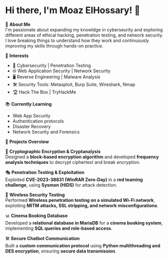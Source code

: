 # Hi there, I'm Moaz ElHossary! 👋

🚀 **About Me**  
I'm passionate about expanding my knowldge in cyberseurity and exploring different areas of ethical hacking, penetration testing, and network security. I love breaking things to understand how they work and continuously improving my skills through hands-on practice.

🎯 **Interests**  
- 🔐 Cybersecurity | Penetration Testing  
- 🌐 Web Application Security | Network Security  
- 🖥️ Reverse Engineering | Malware Analysis  
- 🛠️ Security Tools: Metasploit, Burp Suite, Wireshark, Nmap  
- 🏆 Hack The Box | TryHackMe   

📚 **Currently Learning**  
- Web App Security
- Authentication protocols  
- Disaster Recovery
- Network Security and Forensics

🚀 **Projects Overview**  

🔐 **Cryptographic Encryption & Cryptanalysis**  
Designed a **block-based encryption algorithm** and developed **frequency analysis techniques** to decrypt ciphertext and break encryption.  

🎭 **Penetration Testing & Exploitation**  
Exploited **CVE-2023-38831 (WinRAR Zero-Day)** in a **red teaming challenge**, using **Sysmon (HIDS)** for attack detection.  

📡 **Wireless Security Testing**  
Performed **Wireless penetration testing on a simulated Wi-Fi network**, exploiting **MITM attacks, SSL stripping, and network misconfigurations**.  

📊 **Cinema Booking Database**  
Developed a **relational database in MariaDB** for a **cinema booking system**, implementing **SQL queries and role-based access**.  

🛠 **Secure Chatbot Communication**  
Built a **custom communication protocol** using **Python multithreading and DES encryption**, ensuring **secure data transmission**.  

